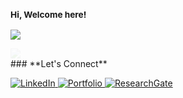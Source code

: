 <h3><small>Hi, Welcome here!</small></h3>
<p>
  <img src="https://readme-typing-svg.herokuapp.com?font=Fira+Code&size=14&pause=1000&color=00CFFF&center=false&vCenter=false&width=350&lines=Trying+to+learn+everyday;Computer+science+cooked+me" />
</p>
<!-- GitHub Stats Side by Side with Fade-in Effect -->
<div style="display: flex; gap: 10px;">
  <img src="https://github-readme-stats.vercel.app/api?username=ImamHasnat&show_icons=true&theme=radical&hide_title=true&count_private=true&hide=prs" 
       loading="lazy" style="opacity: 0; animation: fadeIn 1s forwards;" />
  <img src="https://github-readme-stats.vercel.app/api/top-langs/?username=ImamHasnat&layout=compact&theme=radical" 
       loading="lazy" style="opacity: 0; animation: fadeIn 1s forwards 0.5s;" />
</div>
<style>
  @keyframes fadeIn {
    from { opacity: 0; }
    to { opacity: 1; }
  }
</style>
### **Let's Connect**
<p>
  <a href="https://linkedin.com/in/yourprofile" target="_blank">
    <img src="https://img.shields.io/badge/LinkedIn-0077B5?style=flat&logo=linkedin&logoColor=white" alt="LinkedIn" />
  </a>
  <a href="https://imammam070.my.canva.site/1" target="_blank">
    <img src="https://img.shields.io/badge/Portfolio-FF5722?style=flat&logo=google-chrome&logoColor=white" alt="Portfolio" />
  </a>
  <a href="https://www.researchgate.net/profile/yourprofile" target="_blank">
    <img src="https://img.shields.io/badge/ResearchGate-00CC66?style=flat&logo=researchgate&logoColor=white" alt="ResearchGate" />
  </a>
</p>
